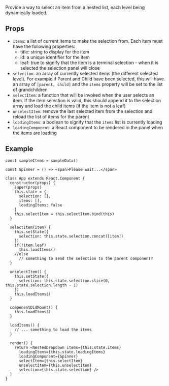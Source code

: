 Provide a way to select an item from a nested list, each level being dynamically loaded.

Props
-----

 * `items`: a list of current items to make the selection from.  Each item must have the following properties:
    - title: string to display for the item
    - id: a unique identifier for the item
    - leaf: true to signify that the item is a terminal selection - when it is selected the selection panel will close
 * `selection`: an array of currently selected items (the different selected level).  For example if Parent and Child have been selected, this will have an array of `[parent, child]` and the `items` property will be set to the list of grandchildren
 * `selectItem`: a function that will be invoked when the user selects an item.  If the item selection is valid, this should append it to the selection array and load the child items (if the item is not a leaf)
 * `unselectItem`: remove the last selected item from the selection and reload the list of items for the parent
 * `loadingItems`: a boolean to signify that the `items` list is currently loading
 * `loadingComponent`: a React component to be rendered in the panel when the items are loading

Example
-------

```
const sampleItems = sampleData()

const Spinner = () => <span>Please wait...</span>

class App extends React.Component {
  constructor(props) {
    super(props)
    this.state = {
      selection: [],
      items: [],
      loadingItems: false
    }
    this.selectItem = this.selectItem.bind(this)
  }

  selectItem(item) {
    this.setState({
      selection: this.state.selection.concat([item])
    })
    if(!item.leaf)
      this.loadItems()
    //else
      // something to send the selection to the parent component?
  }

  unselectItem() {
    this.setState({
      selection: this.state.selection.slice(0, this.state.selection.length - 1)
    })
    this.loadItems()
  }

  componentDidMount() {
    this.loadItems()
  }

  loadItems() {
    // ... something to load the items
  }

  render() {
    return <NestedDropdown items={this.state.items}
      loadingItems={this.state.loadingItems}
      loadingComponent={Spinner}
      selectItem={this.selectItem}
      unselectItem={this.unselectItem}
      selection={this.state.selection} />
  }
}
```
